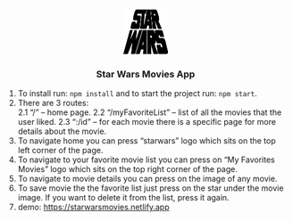 
<!-- PROJECT LOGO -->
<br />
<p align="center">
  <a href="https://github.com/othneildrew/Best-README-Template">
    <img src="public/star-wars-logo.png" alt="Logo" width="80" height="80">
  </a>

  <h3 align="center">Star Wars Movies App</h3>

1.	To install run: ```npm install``` and to start the project run: ```npm start```.
2.	There are 3 routes:  
2.1	“/” – home page.
2.2	“/myFavoriteList” – list of all the movies that the user liked.
2.3	“:/id” – for each movie there is a specific page for more details about the movie.
3.	To navigate home you can press “starwars” logo which sits on the top left corner of the page.
4.	To navigate to your favorite movie list you can press on “My Favorites Movies” logo which sits on the top right corner of the page.
5.	To navigate to movie details you can press on the image of any movie.
6.	To save movie the the favorite list just press on the star under the movie image. If you want to delete it from the list, press it again.
7. demo: https://starwarsmovies.netlify.app
</p>

